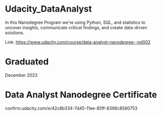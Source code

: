 # Udacity_DataAnalyst
In this Nanodegree Program we're using Python, SQL, and statistics to uncover insights, communicate critical findings, and create data-driven solutions.

Link: https://www.udacity.com/course/data-analyst-nanodegree--nd002

# Graduated
December 2023

# Data Analyst Nanodegree Certificate

confirm.udacity.com/e/42c8b334-7d45-11ee-85ff-8396c8560753
